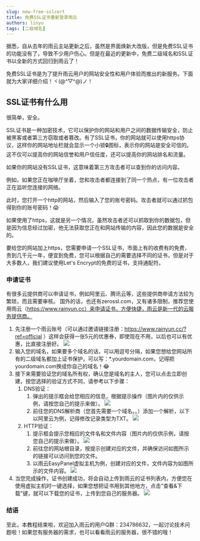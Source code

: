 ```yaml
---
slug: new-free-sslcert
title: 免费SSL证书重新登录雨云
authors: linyu
tags: [二级域名]
---
```



据悉，自从去年的雨云主站更新之后，虽然是界面焕新大改版，但是免费SSL证书的功能没有了，导致不少用户伤心。但是在最近的更新中，免费二级域名和SSL证书以全新的方式回归到雨云了！

免费SSL证书是为了提升雨云用户的网站安全性和用户体验而推出的新服务。下面就为大家详细介绍！ヾ(@^▽^@)ノ！

<!--truncate-->
## SSL证书有什么用
很简单，安全。

SSL证书是一种加密技术，它可以保护你的网站和用户之间的数据传输安全，防止被黑客或者第三方窃取或者篡改。有了SSL证书，你的网站就可以使用https协议，这样你的网站地址栏就会显示一个小锁🔒图标，表示你的网站是安全可信的。这不仅可以提高你的网站信誉和用户信任度，还可以提高你的网站排名和流量。

如果你的网站没有SSL证书，这意味着第三方攻击者可以查到你的访问内容。


例如，如果您正在咖啡厅坐着，您和攻击者都连接到了同一个热点，有一位攻击者正在监听您连接的网络。

此时，您打开一个http的网站，然后输入了您的账号密码。攻击者就可以通过抓包得到你的账号密码！😱

如果使用了https，这就是另一个情况，虽然攻击者还可以抓取到你的数据包，但是因为信息经过加密，他无法获取您正在和网站传输的内容，因此您的数据是安全的。

要给您的网站加上https，您需要申请一个SSL证书，市面上有的收费有的免费，贵到几千元一年，便宜到免费，您可以根据自己的需要选择不同的证书，但是对于大多数人，我们建议使用Let's Encrypt的免费的证书，支持通配符。

### 申请证书
有很多云提供商可以申请证书，例如阿里云、腾讯云等，这些提供商申请方法较为繁琐，而且需要审核。
国外的话，也还有zerossl.com，又有诸多限制，推荐您使用雨云（https://www.rainyun.cc）来申请证书，方便快捷，雨云是新一代的云服务提供商。

1. 先注册一个雨云账号（可以通过邀请链接注册：https://www.rainyun.cc/?ref=official ）这样会获得一张5元的优惠券，即使现在不用，以后也可以有优惠，比直接注册好。
![](https://cn-sy1.rains3.com/rainyun-assets/pic/2023/12/20231211103136_b798abe6e1b1318ee36b0dcb3fb9e4d3.png)
3. 输入您的域名，如果要多个域名的话，可以用逗号分隔，如果您想给您网站所有的二级域名都加上证书保护，可以写：*.yourdomain.com，记得把yourdomain.com换成你自己的域名！😂
4. 接下来需要验证您的域名所有权，确认您是域名的主人，您可以点击立即创建，按您选择的验证方式不同，请参考以下步骤：
   1. DNS验证：
      1. 弹出的提示框会给您相应的信息，根据提示操作（图片内的仅供示例，请按您自己的提示来做）。
![](https://cn-sy1.rains3.com/rainyun-assets/pic/2023/12/20231211103136_49cc2e9f6ab373ff703c7dc06885c873.png)
      2. 前往您的DNS解析商（您首先需要一个域名。。）添加一个解析，以下以阿里云为例，记得修改记录类型为TXT。
![](https://cn-sy1.rains3.com/rainyun-assets/pic/2023/12/20231211103137_f14e6f1a355519ff566fab7bb1b557c4.png)
   2. HTTP验证：
      1. 提示框会提示您相应的文件名和文件内容（图片内的仅供示例，请按您自己的提示来做）。
![](https://cn-sy1.rains3.com/rainyun-assets/pic/2023/12/20231211103137_9e9cd3f79cf1a7fb61c354a07ef8fe8b.png)
      2. 前往您的网站根目录，按提示创建对应的文件，并确保访问如图所示的链接可以访问到您的文件。
      3. 以雨云EasyPanel虚拟主机为例，创建对应的文件，文件内容为如图所示的文件内容。
![](https://cn-sy1.rains3.com/rainyun-assets/pic/2023/12/20231211103137_3a9062813f80ff078fbd516894116d26.png)
5. 当您完成操作，证书创建成功，将会自动上传到雨云的证书列表内，方便您在使用虚拟主机时一键选择，如果您想把证书用到其他地方，点击"查看&下载"键，就可以下载您的证书，上传到您自己的服务器。
![](https://cn-sy1.rains3.com/rainyun-assets/pic/2023/12/20231211103138_26dfdefeb2cfa635551f2ff3c45cc95e.png)

### 结语
至此，本教程结束啦，欢迎加入雨云的用户Q群：234786632，一起讨论技术问题啦！如果您有服务器的需求，也可以看看雨云的服务器，很不错的哦！



